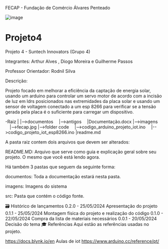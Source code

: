 FECAP - Fundação de Comércio Álvares Penteado

![image](https://github.com/2024-1-NADS1-B/Projeto4/assets/126919950/b1e5cdb8-0a53-4dd8-b63b-3c0837a36821)


# Projeto4
Projeto 4 - Suntech Innovators (Grupo 4) 

Integrantes:
Arthur Alves , Diogo Moreira e Guilherme Passos


Professor Orientador: Rodnil Silva

Descrição:

Projeto focado em melhorar a eficiência da captação de energia solar, usando um arduino para controlar um servo motor de acordo com a incisão de luz em ldrs posicionados nas extremidades da placa solar e usando um sensor de voltagem conectado a um esp 8266 para verificar se a tensão gerada pela placa é o suficiente para carregar um dispositivo.

-Raiz
|
|-->documentos
 |-->antigos
 |Documentação.docx
|-->imagens
 |-->fecap.jpg
|-->folder code
 |-->codigo_arduino_projeto_iot.ino
 |-->codigo_projeto_iot_esp8266.ino
|readme.md

A pasta raiz contem dois arquivos que devem ser alterados:

README.MD: Arquivo que serve como guia e explicação geral sobre seu projeto. O mesmo que você está lendo agora.

Há também 3 pastas que seguem da seguinte forma:

documentos: Toda a documentação estará nesta pasta.

imagens: Imagens do sistema

src: Pasta que contém o código fonte.

🗃 Histórico de lançamentos
0.2.0 - 25/05/2024
Apresentação do projeto
0.1.1 - 25/05/2024
Montagem física do projeto e realização do código
0.1.0 - 22/05/2024
Compra da lista de materiais necessários
0.0.1 - 20/05/2024
Decisão do tema
🎓 Referências
Aqui estão as referências usadas no projeto.

https://docs.blynk.io/en
Aulas de iot
https://www.arduino.cc/reference/pt/
